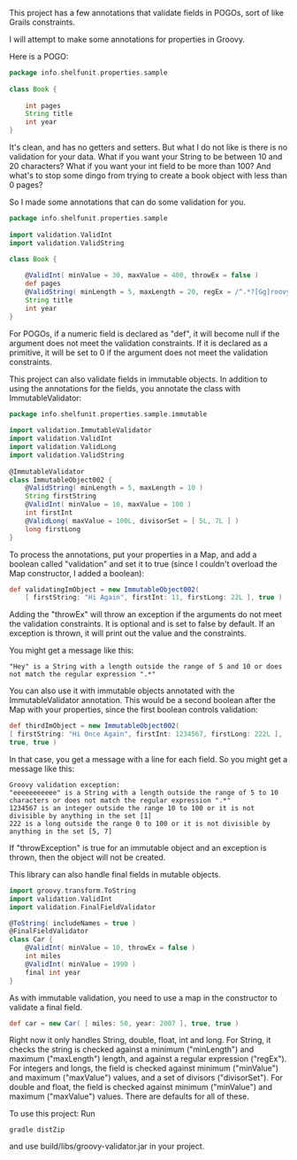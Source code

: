 This project has a few annotations that validate fields in POGOs, sort of like Grails constraints.   

I will attempt to make some annotations for properties in Groovy.    

Here is a POGO:  

```groovy
package info.shelfunit.properties.sample
 
class Book {
     
    int pages
    String title
    int year
}
```

It's clean, and has no getters and setters. But what I do not like is there is no validation for your data. What if you want your String to be between 10 and 20 characters? What if you want your int field to be more than 100? And what's to stop some dingo from trying to create a book object with less than 0 pages?

So I made some annotations that can do some validation for you.   

```groovy
package info.shelfunit.properties.sample
 
import validation.ValidInt
import validation.ValidString
 
class Book {

    @ValidInt( minValue = 30, maxValue = 400, throwEx = false )
    def pages
    @ValidString( minLength = 5, maxLength = 20, regEx = /^.*?[Gg]roovy.*$/  )
    String title
    int year
}
```

For POGOs, if a numeric field is declared as "def", it will become null if the argument does not meet the validation constraints. If it is declared as a primitive, it will be set to 0 if the argument does not meet the validation constraints.

This project can also validate fields in immutable objects. In addition to using the annotations for the fields, you annotate the class with ImmutableValidator:

```groovy
package info.shelfunit.properties.sample.immutable
 
import validation.ImmutableValidator
import validation.ValidInt
import validation.ValidLong
import validation.ValidString
 
@ImmutableValidator
class ImmutableObject002 {
    @ValidString( minLength = 5, maxLength = 10 )
    String firstString
    @ValidInt( minValue = 10, maxValue = 100 )
    int firstInt
    @ValidLong( maxValue = 100L, divisorSet = [ 5L, 7L ] )
    long firstLong
}
```

To process the annotations, put your properties in a Map, and add a boolean called "validation" and set it to true (since I couldn't overload the Map constructor, I added a boolean):

```groovy
def validatingImObject = new ImmutableObject002( 
    [ firstString: "Hi Again", firstInt: 11, firstLong: 22L ], true )
```

Adding the "throwEx" will throw an exception if the arguments do not meet the validation constraints. It is optional and is set to false by default. If an exception is thrown, it will print out the value and the constraints.   

You might get a message like this:
```
"Hey" is a String with a length outside the range of 5 and 10 or does not match the regular expression ".*"
```

You can also use it with immutable objects annotated with the ImmutableValidator annotation. This would be a second boolean after the Map with your properties, since the first boolean controls validation:

```groovy
def thirdImObject = new ImmutableObject002( 
[ firstString: "Hi Once Again", firstInt: 1234567, firstLong: 222L ], 
true, true )
```

In that case, you get a message with a line for each field. So you might get a message like this:

```
Groovy validation exception: 
"eeeeeeeeeee" is a String with a length outside the range of 5 to 10 characters or does not match the regular expression ".*" 
1234567 is an integer outside the range 10 to 100 or it is not divisible by anything in the set [1] 
222 is a long outside the range 0 to 100 or it is not divisible by anything in the set [5, 7] 
```

If "throwException" is true for an immutable object and an exception is thrown, then the object will not be created.

This library can also handle final fields in mutable objects.
```groovy
import groovy.transform.ToString
import validation.ValidInt
import validation.FinalFieldValidator

@ToString( includeNames = true )
@FinalFieldValidator
class Car {
    @ValidInt( minValue = 10, throwEx = false )
    int miles
    @ValidInt( minValue = 1990 )
    final int year
}
```

As with immutable validation, you need to use a map in the constructor to validate a final field.
```groovy
def car = new Car( [ miles: 50, year: 2007 ], true, true )
```

Right now it only handles String, double, float, int and long. For String, it checks the string is checked against a minimum ("minLength") and maximum ("maxLength") length, and against a regular expression ("regEx"). For integers and longs, the field is checked against minimum ("minValue") and maximum ("maxValue") values, and a set of divisors ("divisorSet"). For double and float, the field is checked against minimum ("minValue") and maximum ("maxValue") values. There are defaults for all of these.  

To use this project: 
Run 
```
gradle distZip
```
and use build/libs/groovy-validator.jar in your project.  




